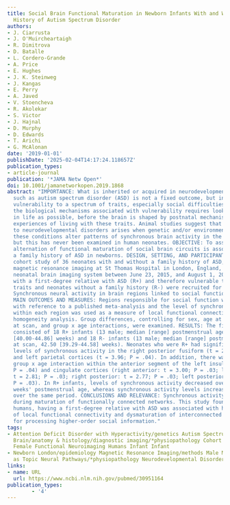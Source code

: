 ```yaml
---
title: Social Brain Functional Maturation in Newborn Infants With and Without a Family
  History of Autism Spectrum Disorder
authors:
- J. Ciarrusta
- J. O'Muircheartaigh
- R. Dimitrova
- D. Batalle
- L. Cordero-Grande
- A. Price
- E. Hughes
- J. K. Steinweg
- J. Kangas
- E. Perry
- A. Javed
- V. Stoencheva
- R. Akolekar
- S. Victor
- J. Hajnal
- D. Murphy
- D. Edwards
- T. Arichi
- G. McAlonan
date: '2019-01-01'
publishDate: '2025-02-04T14:17:24.118657Z'
publication_types:
- article-journal
publication: '*JAMA Netw Open*'
doi: 10.1001/jamanetworkopen.2019.1868
abstract: "IMPORTANCE: What is inherited or acquired in neurodevelopmental conditions
  such as autism spectrum disorder (ASD) is not a fixed outcome, but instead is a
  vulnerability to a spectrum of traits, especially social difficulties. Identifying
  the biological mechanisms associated with vulnerability requires looking as early
  in life as possible, before the brain is shaped by postnatal mechanisms and/or the
  experiences of living with these traits. Animal studies suggest that susceptibility
  to neurodevelopmental disorders arises when genetic and/or environmental risks for
  these conditions alter patterns of synchronous brain activity in the perinatal period,
  but this has never been examined in human neonates. OBJECTIVE: To assess whether
  alternation of functional maturation of social brain circuits is associated with
  a family history of ASD in newborns. DESIGN, SETTING, AND PARTICIPANTS: In this
  cohort study of 36 neonates with and without a family history of ASD, neonates underwent
  magnetic resonance imaging at St Thomas Hospital in London, England, using a dedicated
  neonatal brain imaging system between June 23, 2015, and August 1, 2018. Neonates
  with a first-degree relative with ASD (R+) and therefore vulnerable to autistic
  traits and neonates without a family history (R-) were recruited for the study.
  Synchronous neural activity in brain regions linked to social function was compared.
  MAIN OUTCOMES AND MEASURES: Regions responsible for social function were selected
  with reference to a published meta-analysis and the level of synchronous activity
  within each region was used as a measure of local functional connectivity in a regional
  homogeneity analysis. Group differences, controlling for sex, age at birth, age
  at scan, and group x age interactions, were examined. RESULTS: The final data set
  consisted of 18 R+ infants (13 male; median [range] postmenstrual age at scan, 42.93
  [40.00-44.86] weeks) and 18 R- infants (13 male; median [range] postmenstrual age
  at scan, 42.50 [39.29-44.58] weeks). Neonates who were R+ had significantly higher
  levels of synchronous activity in the right posterior fusiform (t = 2.48; P = .04)
  and left parietal cortices (t = 3.96; P = .04). In addition, there was a significant
  group x age interaction within the anterior segment of the left insula (t = 3.03;
  P = .04) and cingulate cortices (right anterior: t = 3.00; P = .03; left anterior:
  t = 2.81; P = .03; right posterior: t = 2.77; P = .03; left posterior: t = 2.55;
  P = .03). In R+ infants, levels of synchronous activity decreased over 39 to 45
  weeks' postmenstrual age, whereas synchronous activity levels increased in R- infants
  over the same period. CONCLUSIONS AND RELEVANCE: Synchronous activity is required
  during maturation of functionally connected networks. This study found that in newborn
  humans, having a first-degree relative with ASD was associated with higher levels
  of local functional connectivity and dysmaturation of interconnected regions responsible
  for processing higher-order social information."
tags:
- Attention Deficit Disorder with Hyperactivity/genetics Autism Spectrum Disorder/*genetics
  Brain/anatomy & histology/diagnostic imaging/*physiopathology Cohort Studies Environment
  Female Functional Neuroimaging Humans Infant Infant
- Newborn London/epidemiology Magnetic Resonance Imaging/methods Male Meta-Analysis
  as Topic Neural Pathways/*physiopathology Neurodevelopmental Disorders/epidemiology/*genetics
links:
- name: URL
  url: https://www.ncbi.nlm.nih.gov/pubmed/30951164
publication_types:
        - '4'    
---
```

